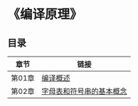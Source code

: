 # 《编译原理》

## 目录

章节   | 链接
------ | ---
第01章 | [编译概述](https://github.com/GcsSloop/Note/blob/master/CompilerTheory/Chapter_01.md)
第02章 | [字母表和符号串的基本概念](https://github.com/GcsSloop/Note/blob/master/CompilerTheory/Chapter_02.md)
